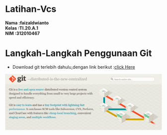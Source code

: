 # Latihan-Vcs

**Nama :faizaldwianto** <br>
**Kelas :TI.20.A.1** <br>
**NIM :312010467** <br>

# Langkah-Langkah Penggunaan Git
* Download git terlebih dahulu,dengan link berikut :[click Here](https://git-scm.com/download/win)

![gitscm](foto/gitbash2.png)
